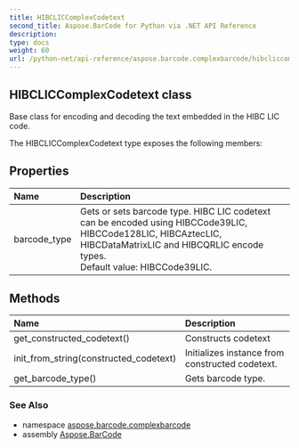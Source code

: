 ```yaml
---
title: HIBCLICComplexCodetext
second_title: Aspose.BarCode for Python via .NET API Reference
description: 
type: docs
weight: 60
url: /python-net/api-reference/aspose.barcode.complexbarcode/hibcliccomplexcodetext/
---
```


## HIBCLICComplexCodetext class

Base class for encoding and decoding the text embedded in the HIBC LIC code.

The HIBCLICComplexCodetext type exposes the following members:
## Properties
| Name | Description |
| :- | :- |
|barcode_type|Gets or sets barcode type. HIBC LIC codetext can be encoded using HIBCCode39LIC, HIBCCode128LIC, HIBCAztecLIC, HIBCDataMatrixLIC and HIBCQRLIC encode types.<br/>            Default value: HIBCCode39LIC.|
## Methods
| Name | Description |
| :- | :- |
|get_constructed_codetext()|Constructs codetext|
|init_from_string(constructed_codetext)|Initializes instance from constructed codetext.|
|get_barcode_type()|Gets barcode type.|

### See Also

* namespace [aspose.barcode.complexbarcode](/barcode/python-net/api-reference/aspose.barcode.complexbarcode/)
* assembly [Aspose.BarCode](/barcode/python-net/api-reference/)

